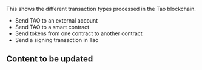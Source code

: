 This shows the different transaction types processed in the Tao blockchain.

* Send TAO to an external account
* Send TAO to a smart contract
* Send tokens from one contract to another contract
* Send a signing transaction in Tao

## Content to be updated